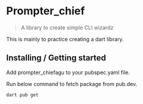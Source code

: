 # Prompter_chief
> A library to create simple CLI wizardz

This is mainly to practice creating a dart library.

## Installing / Getting started
Add prompter_chiefagu to your pubspec.yaml file.

Run below command to fetch package from pub.dev.

```shell
dart pub get 
```